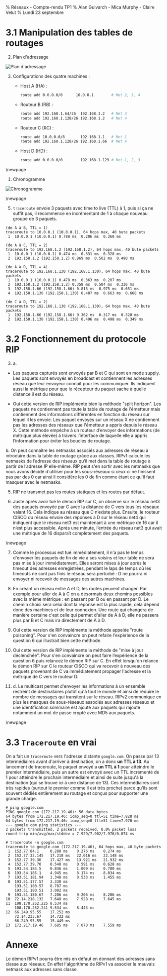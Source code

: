 % Réseaux - Compte-rendu TP1
% Alan Guivarch - Mica Murphy - Claire Velut
% Lundi 23 septembre

# 3.1 Manipulation des tables de routages

2. Plan d'adressage

  ![Plan d'adressage](img/1_plan-adressage.jpg)

3. Configurations des quatre machines :

   - Host A (HA) :

     ```bash
     route add 0.0.0.0/0      10.0.0.1        # Net 2, 3, 4
     ```

   - Routeur B (RB) :

     ```bash
     route add 192.168.1.64/26  192.168.1.2   # Net 3
     route add 192.168.1.128/26 192.168.1.2   # Net 4
     ```

   - Routeur C (RC) :

     ```bash
     route add 10.0.0.0/8       192.168.1.1   # Net 1
     route add 192.168.1.128/26 192.168.1.66  # Net 4
     ```

   - Host D (HD) :

     ```bash
     route add 0.0.0.0/0        192.168.1.129 # Net 1, 2, 3
     ```

\newpage

1. Chronogramme

  ![Chronogramme](img/4_chronogramme.png)

\newpage

5. `traceroute` envoie 3 paquets avec time to live (TTL) à 1, puis si ça ne suffit pas, il recommence en incrémentant de 1 à chaque nouveau groupe de 3 paquets.

```text
(de A à B, TTL = 1)
traceroute to 10.0.0.1 (10.0.0.1), 64 hops max, 40 bute packets
 1  10.0.0.1 (10.0.0.1) 0.788 ms  0.206 ms  0.360 ms

(de A à C, TTL = 2)
traceroute to 192.168.1.2 (192.168.1.2), 64 hops max, 40 bute packets
 1  10.0.0.1 (10.0.0.1) 0.474 ms  0.331 ms  0.328 ms
 2  192.158.1.2 (192.158.1.2) 0.969 ms  0.502 ms  0.490 ms

(de A à D, TTL = 4)
traceroute to 192.168.1.130 (192.168.1.130), 64 hops max, 40 bute packets
 1  10.0.0.1 (10.0.0.1) 0.478 ms  0.363 ms  0.207 ms
 2  192.158.1.2 (192.158.1.2) 0.358 ms  0.504 ms  0.336 ms
 3  192.158.1.66 (192.158.1.66) 0.813 ms  0.975 ms  0.651 ms
 4  192.158.1.130 (192.158.1.130) 0.487 ms  0.663 ms  0.668 ms

(de C à D, TTL = 2)
traceroute to 192.168.1.130 (192.168.1.130), 64 hops max, 40 bute packets
 1  192.158.1.66 (192.158.1.66) 0.362 ms  0.317 ms  0.320 ms
 2  192.158.1.130 (192.158.1.130) 0.496 ms  0.498 ms  0.349 ms
```

# 3.2 Fonctionnement du protocole RIP

3. a.

  - Les paquets capturés sont envoyés par B et C qui sont en mode supply. Les paquets sont envoyés en broadcast et contiennent les adresses réseau que leur envoyeur connaît pour les communiquer. Ils indiquent aussi la métrique pour que le récepteur du paquet sache à quelle distance il est du réseau.

  - Oui cette version de RIP implémente bien la méthode "split horizon". Les paquets ne contiennent pas toute la table de routage de l'émetteur mais contiennent des informations différentes en fonction du réseau sur lequel il les envoie. Les paquet envoyés sur un réseau X ne contiennent pas les adresses des réseaux que l'émetteur a appris depuis le réseau X. Cette méthode empêche à un routeur d’envoyer des informations (de métrique plus élevée) à travers l’interface de laquelle elle a appris l’information pour éviter les boucles de routage.

  b. On peut connaître les netmasks associés aux adresses de réseau à introduire dans la table de routage grâce aux classes. RIPv1 calcule les netmasks de l’adresse des réseaux qu’il met dans la table de routage à partir de l’adresse IP elle-même. RIP peut s'en sortir avec les netmasks que nous avons décidé d'utiliser pour les sous-réseaux si ceux ci ne finissent pas par des 0 car ainsi il considère les 0 de fin comme étant ce qu'il faut masquer avec le netmasks.

5. RIP ne transmet pas les routes statiques et les routes par défaut.

6. Juste après avoir tué le démon RIP sur C, on observe sur le réseau net3 des paquets envoyée par C avec la distance de C vers tous les réseaux valant 16. Cela indique au réseau que C n’existe plus.
Ensuite, le routeur CISCO du réseau envoie des réponses à D sur le réseau net4 qui indiquent que le réseau net3 est maintenant à une métrique de 16 car il n’est plus accessible.
Après une minute, l’entrée du réseau net3 qui avait une métrique de 16 disparaît complètement des paquets.

\newpage

7. Comme le processus est tué immédiatement, il n'a pas le temps d'envoyer les paquets de fin de vie à ses voisins et leur table ne sera pas mise à jour immédiatement. Elles seront mises à jour après le timeout des adresses enregistrées, pendant le laps de temps où les timeouts ne sont pas finis le réseau sera perturbé : D ne pourra ni envoyer ni recevoir de messages des autres machines.

8. En créant un réseau entre A et D, les routes peuvent changer. Par exemple pour aller de A à C on a désormais deux chemins possibles avec la même métrique : en passant par B ou en passant par D. Le chemin choisi sera celui dont la réponse est la plus rapide, cela dépend donc des machines et de leur connexion. Une route qui changera de manière certaine c'est celle qui permet d'aller de A à D, elle ne passera plus par B et C mais ira directement de A à D.

9. Oui cette version de RIP implémente la méthode appelée "route poisoning". Pour s'en convaincre on peut refaire l'expérience de la question 6 qui illustrait bien cette méthode.

10. Oui cette version de RIP implémente la méthode de "mise à jour déclenchée". Pour s'en convaincre on peut faire l’expérience de la question 6 puis relancez le démon RIP sur C. En effet lorsqu'on relance le démon RIP sur C le routeur CISCO qui va recevoir à nouveau des paquets provenant de C va immédiatement propager l'adresse et la métrique de C vers le routeur D.

11. d. Le multicast permet d'envoyer les informations à un ensemble restreint de destinataires plutôt qu'à tout le monde et ainsi de réduire le nombre de messages qui transitent sur le réseau. RIPv2 communique en plus les masques de sous-réseaux associés aux adresses réseaux et une identification sommaire est ajouté aux paquets qui rajoute notamment un mot de passe crypté avec MD5 aux paquets.

\newpage

# 3.3 `Traceroute` en vrai

On a fait un `traceroute` vers l'adresse distante `google.com`. On passe par 13 intermédiaires avant d'arriver à destination, on a donc **un TTL à 13**. Au lancement de traceroute, le paquet envoyé a **un TTL à 1** pour atteindre le premier intermédiaire, puis un autre est envoyé avec un TTL incrémenté de 1 pour atteindre le prochain intermédiaire et ainsi de suite jusqu'à la destination (qui se trouve ici à une distance de 13). Ces intermédiaires sont très rapides (surtout le premier comme il est très proche) parce qu'ils sont souvent dédiés entièrement au routage et conçus pour supporter une grande charge.

```text
# ping google.com
PING google.com (172.217.19.46): 56 data bytes
64 bytes from 172.217.19.46: icmp_seq=0 ttl=51 time=7.828 ms
64 bytes from 172.217.19.46: icmp_seq=0 ttl=51 time=7.976 ms
--- google.com ping statistics ---
2 packets transmitted, 2 packets received, 0.0% packet loss
round-trip min/avg/max/stddev = 7.929/7.902/7.976/0.074 ms

# traceroute -n google.com
traceroute to google.com (172.217.19.46), 64 hops max, 40 byte packets
 1  152.77.84.1     0.288 ms    0.276 ms    0.274 ms
 2  152.77.32.145   17.218 ms   22.016 ms   22.148 ms
 3  152.77.39.30    17.427 ms   13.921 ms   21.932 ms
 4  152.77.39.70    0.548 ms    0.591 ms    0.628 ms
 5  193.54.184.5    0.846 ms    1.009 ms    0.780 ms
 6  193.54.185.1    4.945 ms    8.174 ms    8.034 ms
 7  193.51.181.94   1.348 ms    0.533 ms    1.455 ms
 8  193.51.177.57   3.330 ms
    193.51.180.57   8.787 ms
    193.51.180.51   3.082 ms
 9  193.51.180.67   7.206 ms    9.206 ms    8.206 ms
10  72.14.218.132   7.648 ms    7.928 ms    7.645 ms
11  108.170.252.225 8.534 ms
    108.170.252.241 9.534 ms    8.443 ms
12  66.249.95.55    17.252 ms
    72.14.233.67    14.722 ms
    66.249.95.55    15.449 ms
13  172.217.19.46   7.685 ms    7.078 ms    7.559 ms
```

# Annexe

Le démon RIPv1 pourra être mis en défaut en donnant des adresses sans classe aux réseaux. En effet l'algorithme de RIPv1 va associer le mauvais netmask aux adresses sans classe.
